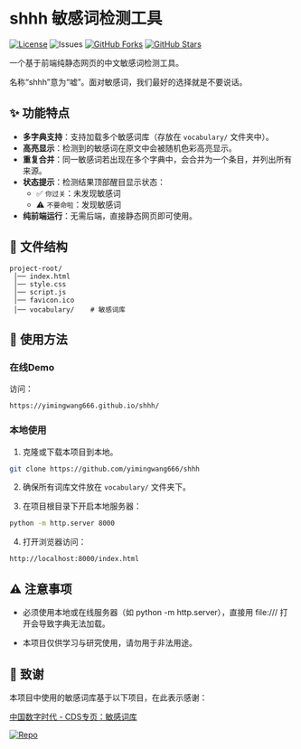 # shhh 敏感词检测工具

[![License](https://img.shields.io/github/license/yimingwang666/shhh)](https://github.com/yimingwang666/shhh/blob/main/LICENSE)  ![Issues](https://img.shields.io/github/issues/yimingwang666/shhh)  [![GitHub Forks](https://img.shields.io/github/forks/yimingwang666/shhh.svg?style=social)](https://github.com/yimingwang666/shhh/network/members)  [![GitHub Stars](https://img.shields.io/github/stars/yimingwang666/shhh.svg?style=social)](https://github.com/yimingwang666/shhh/stargazers)

一个基于前端纯静态网页的中文敏感词检测工具。

名称“shhh”意为“嘘”。面对敏感词，我们最好的选择就是不要说话。

## ✨ 功能特点

- **多字典支持**：支持加载多个敏感词库（存放在 `vocabulary/` 文件夹中）。  
- **高亮显示**：检测到的敏感词在原文中会被随机色彩高亮显示。  
- **重复合并**：同一敏感词若出现在多个字典中，会合并为一个条目，并列出所有来源。  
- **状态提示**：检测结果顶部醒目显示状态：  
  - ✅ `你过关`：未发现敏感词  
  - ⚠️ `不要命啦`：发现敏感词  
- **纯前端运行**：无需后端，直接静态网页即可使用。  

## 📂 文件结构

```
project-root/
 │── index.html
 │── style.css
 │── script.js
 │── favicon.ico
 │── vocabulary/    # 敏感词库
```

## 🚀 使用方法

### 在线Demo

访问：

```
https://yimingwang666.github.io/shhh/
```

### 本地使用

1. 克隆或下载本项目到本地。

```bash
git clone https://github.com/yimingwang666/shhh
```

2. 确保所有词库文件放在 `vocabulary/` 文件夹下。

3. 在项目根目录下开启本地服务器：

```bash
python -m http.server 8000
```

4. 打开浏览器访问：

```
http://localhost:8000/index.html
```

## ⚠️ 注意事项

- 必须使用本地或在线服务器（如 python -m http.server），直接用 file:/// 打开会导致字典无法加载。

- 本项目仅供学习与研究使用，请勿用于非法用途。

## 🙏 致谢

本项目中使用的敏感词库基于以下项目，在此表示感谢：

[中国数字时代 - CDS专页：敏感词库](https://chinadigitaltimes.net/space/CDS专页：敏感词库)

[![Repo](https://img.shields.io/badge/GitHub-Sensitive-lexicon?logo=github)](https://github.com/konsheng/Sensitive-lexicon)
